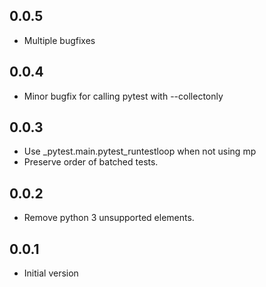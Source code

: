 ## 0.0.5
* Multiple bugfixes

## 0.0.4
* Minor bugfix for calling pytest with --collectonly

## 0.0.3
* Use _pytest.main.pytest_runtestloop when not using mp
* Preserve order of batched tests.

## 0.0.2
* Remove python 3 unsupported elements.

## 0.0.1
* Initial version
